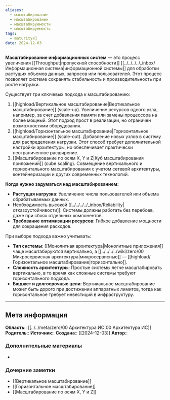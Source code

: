 ```yaml
---
aliases:
  - масштабирование
  - масштабировании
  - масштабируемости
  - масштабируемость
tags:
  - maturity/🌱
date: 2024-12-03
---
```

**Масштабирование информационных систем** — это процесс увеличения [[Throughput|пропускной способности]] [[../../../../_inbox/Информационная система|информационной системы]] для обработки растущих объемов данных, запросов или пользователей. Этот процесс позволяет системе сохранять стабильность и производительность при росте нагрузки.

Существует три ключевых подхода к масштабированию:
1. [[highload/Вертикальное масштабирование|Вертикальное масштабирование]] (scale-up). Увеличение ресурсов одного узла, например, за счет добавления памяти или замены процессора на более мощный. Этот подход прост в реализации, но ограничен возможностями оборудования.
2. [[highload/Горизонтальное масштабирование|Горизонтальное масштабирование]] (scale-out). Добавление новых узлов в систему для распределения нагрузки. Этот способ требует дополнительной настройки архитектуры, но обеспечивает практически неограниченное расширение.
3. [[Масштабирование по осям X, Y и Z|Куб масштабирования приложений]] (cube scaling). Совмещение вертикального и горизонтального масштабирования с учетом сетевой архитектуры, контейнеризации и других современных технологий.

**Когда нужно задуматься над масштабированием:**
- **Растущая нагрузка**: Увеличение числа пользователей или объема обрабатываемых данных.
- Необходимость высокой [[../../../../_inbox/Reliability|отказоустойчивости]]: Системы должны работать без перебоев, даже при сбоях отдельных компонентов.
- **Требование оптимизации ресурсов**: Гибкое добавление мощности для сокращения расходов.

При выборе подхода важно учитывать:
- **Тип системы**: [[Монолитная архитектура|Монолитные приложения]] чаще масштабируются вертикально, а [[../../../../wiki/zero/00 Микросервисная архитектура|микросервисные]] — [[highload/Горизонтальное масштабирование|горизонтально]].
- **Сложность архитектуры**: Простые системы легче масштабировать вертикально, в то время как сложные системы требуют горизонтального подхода.
- **Бюджет и долгосрочные цели**: Вертикальное масштабирование может быть дорого при достижении аппаратных лимитов, тогда как горизонтальное требует инвестиций в инфраструктуру.
***
## Мета информация
**Область**:: [[../../meta/zero/00 Архитектура ИС|00 Архитектура ИС]]
**Родитель**:: 
**Источник**:: 
**Создана**:: [[2024-12-03]]
**Автор**:: 
### Дополнительные материалы
- 

### Дочерние заметки
<!-- QueryToSerialize: LIST FROM [[]] WHERE contains(Родитель, this.file.link) or contains(parents, this.file.link) -->
<!-- SerializedQuery: LIST FROM [[]] WHERE contains(Родитель, this.file.link) or contains(parents, this.file.link) -->
- [[Вертикальное масштабирование]]
- [[Горизонтальное масштабирование]]
- [[Масштабирование по осям X, Y и Z]]
<!-- SerializedQuery END -->

